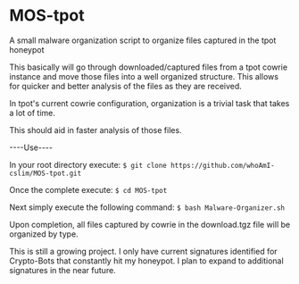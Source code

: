 # MOS-tpot
A small malware organization script to organize files captured in the tpot honeypot

This basically will go through downloaded/captured files from a tpot cowrie instance and move those files into a well organized structure.
This allows for quicker and better analysis of the files as they are received. 

In tpot's current cowrie configuration, organization is a trivial task that takes a lot of time. 

This should aid in faster analysis of those files. 

----Use----

In your root directory execute:
`$ git clone https://github.com/whoAmI-cslim/MOS-tpot.git`

Once the complete execute:
`$ cd MOS-tpot`

Next simply execute the following command:
`$ bash Malware-Organizer.sh`

Upon completion, all files captured by cowrie in the download.tgz file will be organized by type. 

This is still a growing project. I only have current signatures identified for Crypto-Bots that constantly hit my honeypot. I plan to expand to additional signatures in the near future. 

